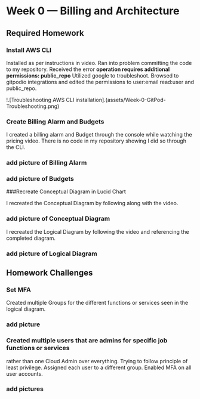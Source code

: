 # Week 0 — Billing and Architecture

## Required Homework

### Install AWS CLI

Installed as per instructions in video. Ran into problem committing the code to my repository. 
Received the error **operation requires additional permissions: public_repo**
Utilized google to troubleshoot. Browsed to gitpodio integrations and edited
the permissions to user:email read:user and public_repo.

!.[Troubleshooting AWS CLI installation].(assets/Week-0-GitPod-Troubleshooting.png)

### Create Billing Alarm and Budgets

I created a billing alarm and Budget through the console while watching the pricing video. 
There is no code in my repository showing I did so through the CLI.

### add picture of Billing Alarm

### add picture of Budgets

###Recreate Conceptual Diagram in Lucid Chart

I recreated the Conceptual Diagram by following along with the video.

### add picture of Conceptual Diagram

I recreated the Logical Diagram by following the video and referencing the completed diagram.

### add picture of Logical Diagram



## Homework Challenges

### Set MFA

Created multiple Groups for the different functions or services seen in the logical diagram.

### add picture

### Created multiple users that are admins for specific job functions or services
rather than one Cloud Admin over everything. Trying to follow principle of least privilege.
Assigned each user to a different group.
Enabled MFA on all user accounts.

### add pictures
